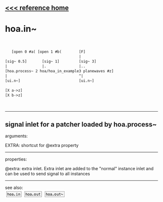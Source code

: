 [<<< reference home](ceammc_lib.md)
---

# hoa.in~

```


   [open 0 #a( [open 1 #b(        [F]
                                  |
[sig~ 0.5]       [sig~ 1]         [sig~ 3]
|                |.               |..
[hoa.process~ 2 hoa/hoa_in_example3 planewaves #z]
|                                 ^|
[ui.n~]                           [ui.n~]

[X a->z]
[X b->z]

            
```
---
signal inlet for a patcher loaded by hoa.process~
---
arguments:

EXTRA: shortcut for @extra property<br>

---
properties:

@extra: extra inlet. Extra inlet
            are added to the &#34;normal&#34; instance inlet and can be used to send signal to all
            instances<br>

---
see also:<br>
[![hoa.in](img/object_hoa.in.png)](hoa.in.md)
[![hoa.out](img/object_hoa.out.png)](hoa.out.md)
[![hoa.out~](img/object_hoa.out~.png)](hoa.out~.md)

